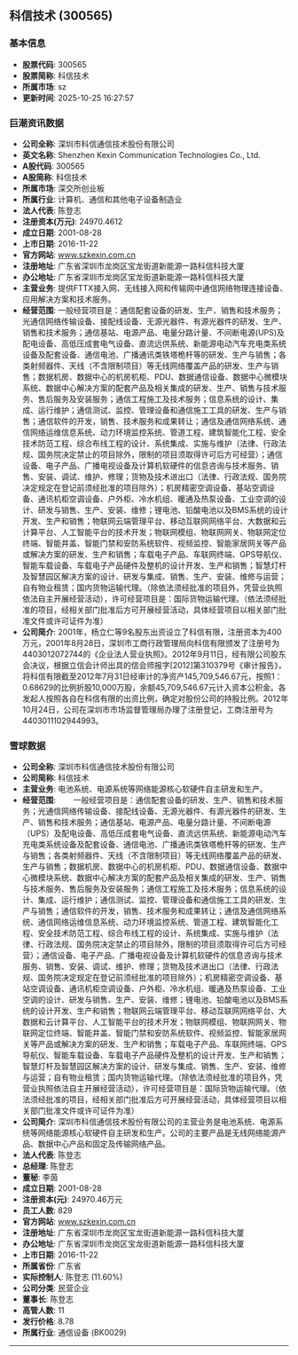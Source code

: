 ## 科信技术 (300565)

### 基本信息

- **股票代码**: 300565
- **股票简称**: 科信技术
- **所属市场**: sz
- **更新时间**: 2025-10-25 16:27:57

### 巨潮资讯数据

- **公司全称**: 深圳市科信通信技术股份有限公司
- **英文名称**: Shenzhen Kexin Communication Technologies Co., Ltd.
- **A股代码**: 300565
- **A股简称**: 科信技术
- **所属市场**: 深交所创业板
- **所属行业**: 计算机、通信和其他电子设备制造业
- **法人代表**: 陈登志
- **注册资本(万元)**: 24970.4612
- **成立日期**: 2001-08-28
- **上市日期**: 2016-11-22
- **官方网站**: www.szkexin.com.cn
- **注册地址**: 广东省深圳市龙岗区宝龙街道新能源一路科信科技大厦
- **办公地址**: 广东省深圳市龙岗区宝龙街道新能源一路科信科技大厦
- **主营业务**: 提供FTTX接入网、无线接入网和传输网中通信网络物理连接设备、应用解决方案和技术服务。
- **经营范围**: 一般经营项目是：通信配套设备的研发、生产、销售和技术服务；光通信网络传输设备、接配线设备、无源光器件、有源光器件的研发、生产、销售和技术服务；通信基站、电源产品、电量分路计量、不间断电源(UPS)及配电设备、高低压成套电气设备、直流远供系统、新能源电动汽车充电类系统设备及配套设备、通信电池、广播通讯类铁塔桅杆等的研发、生产与销售；各类射频器件、天线（不含限制项目）等无线网络覆盖产品的研发、生产与销售；数据机房、数据中心的机房机柜、PDU、数据通信设备、数据中心微模块系统、数据中心解决方案的配套产品及相关集成的研发、生产、销售与技术服务、售后服务及安装服务；通信工程施工及技术服务；信息系统的设计、集成、运行维护；通信测试、监控、管理设备和通信施工工具的研发、生产与销售；通信软件的开发，销售、技术服务和成果转让；通信及通信网络系统、通信网络运维信息系统、动力环境监控系统、管道工程、建筑智能化工程、安全技术防范工程、综合布线工程的设计、系统集成、实施与维护（法律、行政法规、国务院决定禁止的项目除外，限制的项目须取得许可后方可经营）；通信设备、电子产品、广播电视设备及计算机软硬件的信息咨询与技术服务、销售、安装、调试、维护、修理；货物及技术进出口（法律、行政法规、国务院决定规定在登记前须经批准的项目除外）；机房精密空调设备、基站空调设备、通讯机柜空调设备、户外柜、冷水机组、暖通及热泵设备、工业空调的设计、研发与销售、生产、安装、维修；锂电池、铅酸电池以及BMS系统的设计开发、生产和销售；物联网云端管理平台、移动互联网网络平台、大数据和云计算平台、人工智能平台的技术开发；物联网模组、物联网网关、物联网定位终端、智能井盖、智能门禁和安防系统软件、视频监控、智能家居网关等产品或解决方案的研发、生产和销售；车载电子产品、车联网终端、GPS导航仪、智能车载设备、车载电子产品硬件及整机的设计开发、生产和销售；智慧灯杆及智慧园区解决方案的设计、研发与集成、销售、生产、安装、维修与运营；自有物业租赁；国内货物运输代理。（除依法须经批准的项目外，凭营业执照依法自主开展经营活动），许可经营项目是：国际货物运输代理。（依法须经批准的项目，经相关部门批准后方可开展经营活动，具体经营项目以相关部门批准文件或许可证件为准）
- **公司简介**: 2001年，杨立仁等9名股东出资设立了科信有限，注册资本为400万元，2001年8月28日，深圳市工商行政管理局向科信有限颁发了注册号为4403012072744的《企业法人营业执照》。2012年9月11日，经有限公司股东会决议，根据立信会计师出具的信会师报字[2012]第310379号《审计报告》，将科信有限截至2012年7月31日经审计的净资产145,709,546.67元，按照1：0.68629的比例折股10,000万股，余额45,709,546.67元计入资本公积金。各发起人按照各自在科信有限的出资比例，确定对股份公司的持股比例。2012年10月24日，公司在深圳市市场监督管理局办理了注册登记，工商注册号为4403011102944993。

### 雪球数据

- **公司全称**: 深圳市科信通信技术股份有限公司
- **公司简称**: 科信技术
- **主营业务**: 电池系统、电源系统等网络能源核心软硬件自主研发和生产。
- **经营范围**: 　　一般经营项目是：通信配套设备的研发、生产、销售和技术服务；光通信网络传输设备、接配线设备、无源光器件、有源光器件的研发、生产、销售和技术服务；通信基站、电源产品、电量分路计量、不间断电源（UPS）及配电设备、高低压成套电气设备、直流远供系统、新能源电动汽车充电类系统设备及配套设备、通信电池、广播通讯类铁塔桅杆等的研发、生产与销售；各类射频器件、天线（不含限制项目）等无线网络覆盖产品的研发、生产与销售；数据机房、数据中心的机房机柜、PDU、数据通信设备、数据中心微模块系统、数据中心解决方案的配套产品及相关集成的研发、生产、销售与技术服务、售后服务及安装服务；通信工程施工及技术服务；信息系统的设计、集成、运行维护；通信测试、监控、管理设备和通信施工工具的研发、生产与销售；通信软件的开发，销售、技术服务和成果转让；通信及通信网络系统、通信网络运维信息系统、动力环境监控系统、管道工程、建筑智能化工程、安全技术防范工程、综合布线工程的设计、系统集成、实施与维护（法律、行政法规、国务院决定禁止的项目除外，限制的项目须取得许可后方可经营）；通信设备、电子产品、广播电视设备及计算机软硬件的信息咨询与技术服务、销售、安装、调试、维护、修理；货物及技术进出口（法律、行政法规、国务院决定规定在登记前须经批准的项目除外）；机房精密空调设备、基站空调设备、通讯机柜空调设备、户外柜、冷水机组、暖通及热泵设备、工业空调的设计、研发与销售、生产、安装、维修；锂电池、铅酸电池以及BMS系统的设计开发、生产和销售；物联网云端管理平台、移动互联网网络平台、大数据和云计算平台、人工智能平台的技术开发；物联网模组、物联网网关、物联网定位终端、智能井盖、智能门禁和安防系统软件、视频监控、智能家居网关等产品或解决方案的研发、生产和销售；车载电子产品、车联网终端、GPS导航仪、智能车载设备、车载电子产品硬件及整机的设计开发、生产和销售；智慧灯杆及智慧园区解决方案的设计、研发与集成、销售、生产、安装、维修与运营；自有物业租赁；国内货物运输代理。（除依法须经批准的项目外，凭营业执照依法自主开展经营活动），许可经营项目是：国际货物运输代理。（依法须经批准的项目，经相关部门批准后方可开展经营活动，具体经营项目以相关部门批准文件或许可证件为准）
- **公司简介**: 深圳市科信通信技术股份有限公司的主营业务是电池系统、电源系统等网络能源核心软硬件自主研发和生产。公司的主要产品是无线网络能源产品、数据中心产品和固定及传输网络产品。
- **法人代表**: 陈登志
- **总经理**: 陈登志
- **董秘**: 李茵
- **成立日期**: 2001-08-28
- **注册资本(元)**: 24970.46万元
- **员工人数**: 829
- **官方网站**: www.szkexin.com.cn
- **注册地址**: 广东省深圳市龙岗区宝龙街道新能源一路科信科技大厦
- **办公地址**: 广东省深圳市龙岗区宝龙街道新能源一路科信科技大厦
- **上市日期**: 2016-11-22
- **所属省份**: 广东省
- **实际控制人**: 陈登志 (11.60%)
- **公司分类**: 民营企业
- **董事长**: 陈登志
- **高管人数**: 11
- **发行价格**: 8.78
- **所属行业**: 通信设备 (BK0029)

---
